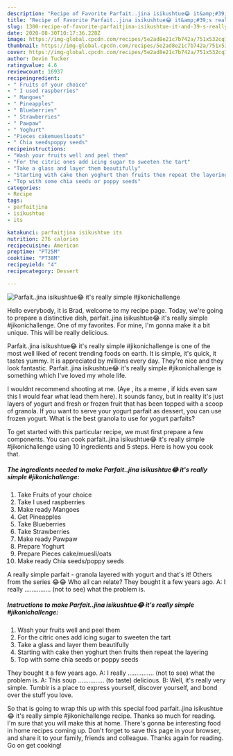 ```yaml
---
description: "Recipe of Favorite Parfait..jina isikushtue😂 it&amp;#39;s really simple #jikonichallenge"
title: "Recipe of Favorite Parfait..jina isikushtue😂 it&amp;#39;s really simple #jikonichallenge"
slug: 1300-recipe-of-favorite-parfaitjina-isikushtue-it-and-39-s-really-simple-jikonichallenge
date: 2020-08-30T10:17:36.228Z
image: https://img-global.cpcdn.com/recipes/5e2ad8e21c7b742a/751x532cq70/parfaitjina-isikushtue😂-its-really-simple-jikonichallenge-recipe-main-photo.jpg
thumbnail: https://img-global.cpcdn.com/recipes/5e2ad8e21c7b742a/751x532cq70/parfaitjina-isikushtue😂-its-really-simple-jikonichallenge-recipe-main-photo.jpg
cover: https://img-global.cpcdn.com/recipes/5e2ad8e21c7b742a/751x532cq70/parfaitjina-isikushtue😂-its-really-simple-jikonichallenge-recipe-main-photo.jpg
author: Devin Tucker
ratingvalue: 4.6
reviewcount: 16937
recipeingredient:
- " Fruits of your choice"
- " I used raspberries"
- " Mangoes"
- " Pineapples"
- " Blueberries"
- " Strawberries"
- " Pawpaw"
- " Yoghurt"
- "Pieces cakemueslioats"
- " Chia seedspoppy seeds"
recipeinstructions:
- "Wash your fruits well and peel them"
- "For the citric ones add icing sugar to sweeten the tart"
- "Take a glass and layer them beautifully"
- "Starting with cake then yoghurt then fruits then repeat the layering"
- "Top with some chia seeds or poppy seeds"
categories:
- Recipe
tags:
- parfaitjina
- isikushtue
- its

katakunci: parfaitjina isikushtue its 
nutrition: 276 calories
recipecuisine: American
preptime: "PT25M"
cooktime: "PT38M"
recipeyield: "4"
recipecategory: Dessert

---
```



![Parfait..jina isikushtue😂 it&#39;s really simple #jikonichallenge](https://img-global.cpcdn.com/recipes/5e2ad8e21c7b742a/751x532cq70/parfaitjina-isikushtue😂-its-really-simple-jikonichallenge-recipe-main-photo.jpg)

Hello everybody, it is Brad, welcome to my recipe page. Today, we're going to prepare a distinctive dish, parfait..jina isikushtue😂 it&#39;s really simple #jikonichallenge. One of my favorites. For mine, I'm gonna make it a bit unique. This will be really delicious.

Parfait..jina isikushtue😂 it&#39;s really simple #jikonichallenge is one of the most well liked of recent trending foods on earth. It is simple, it's quick, it tastes yummy. It is appreciated by millions every day. They're nice and they look fantastic. Parfait..jina isikushtue😂 it&#39;s really simple #jikonichallenge is something which I've loved my whole life.

I wouldnt recommend shooting at me. (Aye , its a meme , if kids even saw this I would fear what lead them here). It sounds fancy, but in reality it&#39;s just layers of yogurt and fresh or frozen fruit that has been topped with a scoop of granola. If you want to serve your yogurt parfait as dessert, you can use frozen yogurt. What is the best granola to use for yogurt parfaits?


To get started with this particular recipe, we must first prepare a few components. You can cook parfait..jina isikushtue😂 it&#39;s really simple #jikonichallenge using 10 ingredients and 5 steps. Here is how you cook that.

<!--inarticleads1-->

##### The ingredients needed to make Parfait..jina isikushtue😂 it&#39;s really simple #jikonichallenge:

1. Take  Fruits of your choice
1. Take  I used raspberries
1. Make ready  Mangoes
1. Get  Pineapples
1. Take  Blueberries
1. Take  Strawberries
1. Make ready  Pawpaw
1. Prepare  Yoghurt
1. Prepare Pieces cake/muesli/oats
1. Make ready  Chia seeds/poppy seeds


A really simple parfait - granola layered with yogurt and that&#39;s it! Others from the series 😂😂 Who all can relate? They bought it a few years ago. A: I really …………… (not to see) what the problem is. 

<!--inarticleads2-->

##### Instructions to make Parfait..jina isikushtue😂 it&#39;s really simple #jikonichallenge:

1. Wash your fruits well and peel them
1. For the citric ones add icing sugar to sweeten the tart
1. Take a glass and layer them beautifully
1. Starting with cake then yoghurt then fruits then repeat the layering
1. Top with some chia seeds or poppy seeds


They bought it a few years ago. A: I really …………… (not to see) what the problem is. A: This soup …………… (to taste) delicious. B: Well, it&#39;s really very simple. Tumblr is a place to express yourself, discover yourself, and bond over the stuff you love. 

So that is going to wrap this up with this special food parfait..jina isikushtue😂 it&#39;s really simple #jikonichallenge recipe. Thanks so much for reading. I'm sure that you will make this at home. There's gonna be interesting food in home recipes coming up. Don't forget to save this page in your browser, and share it to your family, friends and colleague. Thanks again for reading. Go on get cooking!
